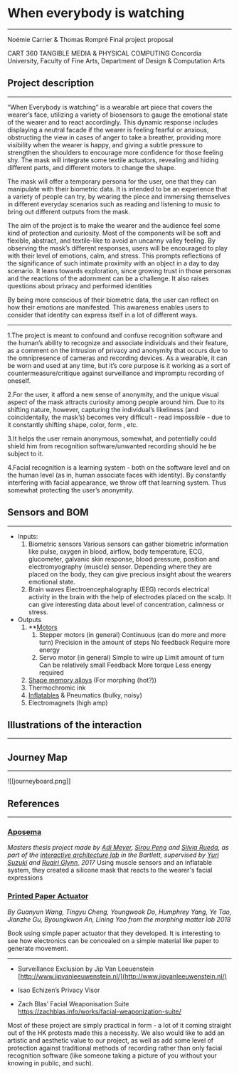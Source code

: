 
# When everybody is watching
----------------------------------

Noémie Carrier & Thomas Rompré
Final project proposal

CART 360 TANGIBLE MEDIA & PHYSICAL COMPUTING
Concordia University, Faculty of Fine Arts, Department of Design & Computation Arts

## Project description
---------------------------------

“When Everybody is watching” is a wearable art piece that covers the wearer’s face, utilizing a variety of biosensors to gauge the emotional state of the wearer and to react accordingly. This dynamic response includes displaying a neutral facade if the wearer is feeling fearful or anxious, obstructing the view in cases of anger to take a breather, providing more visibility when the wearer is happy, and giving a subtle pressure to strengthen the shoulders to encourage more confidence for those feeling shy. The mask will integrate some textile actuators, revealing and hiding different parts, and different motors to change the shape.

The mask will offer a temporary persona for the user, one that they can manipulate with their biometric data. It is intended to be an experience that a variety of people can try, by wearing the piece and immersing themselves in different everyday scenarios such as reading and listening to music to bring out different outputs from the mask. 

The aim of the project is to make the wearer and the audience feel some kind of protection and curiosity. Most of the components will be soft and flexible, abstract, and textile-like to avoid an uncanny valley feeling. By observing the mask’s different responses, users will be encouraged to play with their level of emotions, calm, and stress. This prompts reflections of the significance of such intimate proximity with an object in a day to day scenario. It leans towards exploration, since growing trust in those personas and the reactions of the adornment can be a challenge. It also raises questions about privacy and performed identities

By being more conscious of their biometric data, the user can reflect on how their emotions are manifested. This awareness enables users to consider that identity can express itself in a lot of different ways.

--------- 

1.The project is meant to confound and confuse recognition software and the human’s ability to recognize and associate individuals and their feature, as a comment on the intrusion of privacy and anonymity that occurs due to the omnipresence of cameras and recording devices. As a wearable, it can be worn and used at any time, but it’s core purpose is it working as a sort of countermeasure/critique against surveillance and impromptu recording of oneself.

2.For the user, it afford a new sense of anonymity, and the unique visual aspect of the mask attracts curiosity among people around him. Due to its shifting nature, however, capturing the individual’s likeliness (and coincidentally, the mask’s) becomes very difficult - read impossible - due to it constantly shifting shape, color, form , etc.

3.It helps the user remain anonymous, somewhat, and potentially could shield him from recognition software/unwanted recording should he be subject to it.

4.Facial recognition is a learning system - both on the software level and on the human level (as in, human associate faces with identity). By constantly interfering with facial appearance, we throw off that learning system. Thus somewhat protecting the user’s anonymity.

## Sensors and BOM
----------
* Inputs:
	1. Biometric sensors
		Various sensors can gather biometric information like pulse, oxygen in blood, airflow, body temperature, ECG, glucometer, galvanic skin response, blood pressure, position and electromyography (muscle) sensor. Depending where they are placed on the body, they can give precious insight about the wearers emotional state.
	2. Brain waves
		Electroencephalography (EEG) records electrical activity in the brain with the help of electrodes placed on the scalp. It can give interesting data about level of concentration, calmness or stress.
* Outputs
	1. **[Motors](https://www.youtube.com/watch?v=8nMXiUyq3tg)
		1. Stepper motors (in general)
			Continuous (can do more and more turn)
			Precision in the amount of steps
			No feedback
			Require more energy
		2. Servo motor (in general)
			Simple to wire up
			Limit amount of turn
			Can be relatively small
			Feedback
			More torque
			Less energy required
	2. [Shape memory alloys](https://www.ncbi.nlm.nih.gov/pmc/articles/PMC9919340/) (For morphing (hot?))
	3. Thermochromic ink
	4. [Inflatables](https://dl.acm.org/doi/fullHtml/10.1145/3472749.3474802) & Pneumatics (bulky, noisy)
	5. Electromagnets (high amp)


## Illustrations of the interaction
--------------
  
## Journey Map
------------------
![[journeyboard.png]]
## References
------------- 
### [Aposema](https://www.instructables.com/APOSEMA/) 
*Masters thesis project made by [Adi Meyer](http://www.adimeyer.com/), [Sirou Peng](https://www.siroupeng.com/) and [Silvia Rueda](https://www.silviarueda.com/portfolio), as part of the [interactive architecture lab](http://www.interactivearchitecture.org/) in the Bartlett, supervised by [Yuri Suzuki](http://yurisuzuki.com/) and [Ruairi Glynn,](http://www.ruairiglynn.co.uk/) 2017*
Using muscle sensors and an inflatable system, they created a silicone mask that reacts to the wearer's facial expressions

### [Printed Paper Actuator](https://www.morphingmatter.cs.cmu.edu/projects/printed-paper-actuator)
*By Guanyun Wang, Tingyu Cheng, Youngwook Do, Humphrey Yang, Ye Tao, Jianzhe Gu, Byoungkwon An, Lining Yao from the morphing matter lab 2018* 

Book using simple paper actuator that they developed. It is interesting to see how electronics can be concealed on a simple material like paper to generate movement.

-------------------------
- Surveillance Exclusion by Jip Van Leeuenstein [http://www.jipvanleeuwenstein.nl/](http://www.jipvanleeuwenstein.nl/)
    
- Isao Echizen’s Privacy Visor
    
- Zach Blas’ Facial Weaponisation Suite https://zachblas.info/works/facial-weaponization-suite/
    

Most of these project are simply practical in form - a lot of it coming straight out of the HK protests made this a necessity. We also would like to add an artistic and aesthetic value to our project, as well as add some level of protection against traditional methods of recording rather than only facial recognition software (like someone taking a picture of you without your knowing in public, and such).
